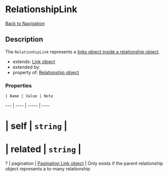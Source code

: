 # RelationshipLink
[Back to Navigation](README.md)

## Description

The `RelationhipLink` represents a [links object inside a relationship object](http://jsonapi.org/format/#document-resource-object-relationships).

- extends: [Link object](objects-link.md)
- extended by:
- property of: [Relationship object](objects-relationship.md)

### Properties

    | Name | Value | Note
--- | ---- | ----- | ----
# | self | `string` |
# | related | `string` |
? | pagination | [Pagination Link object](objects-pagination-link.md) | Only exists if the parent relationship object represents a to-many relationship
